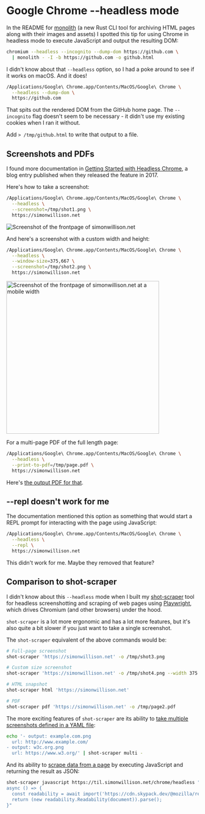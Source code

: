 # Google Chrome --headless mode

In the README for [monolith](https://github.com/Y2Z/monolith) (a new Rust CLI tool for archiving HTML pages along with their images and assets) I spotted this tip for using Chrome in headless mode to execute JavaScript and output the resulting DOM:

```bash
chromium --headless --incognito --dump-dom https://github.com \
  | monolith - -I -b https://github.com -o github.html
```
I didn't know about that `--headless` option, so I had a poke around to see if it works on macOS. And it does!

```bash
/Applications/Google\ Chrome.app/Contents/MacOS/Google\ Chrome \
  --headless --dump-dom \
  https://github.com
```
That spits out the rendered DOM from the GitHub home page. The `--incognito` flag doesn't seem to be necessary - it didn't use my existing cookies when I ran it without.

Add `> /tmp/github.html` to write that output to a file.

## Screenshots and PDFs

I found more documentation in [Getting Started with Headless Chrome](https://developer.chrome.com/blog/headless-chrome/), a blog entry published when they released the feature in 2017.

Here's how to take a screenshot:
```bash
/Applications/Google\ Chrome.app/Contents/MacOS/Google\ Chrome \
  --headless \
  --screenshot=/tmp/shot1.png \
  https://simonwillison.net
```

![Screenshot of the frontpage of simonwillison.net](https://github.com/simonw/til/assets/9599/d60f7fc8-f610-4731-b71a-3010863c4e50)

And here's a screenshot with a custom width and height:

```bash
/Applications/Google\ Chrome.app/Contents/MacOS/Google\ Chrome \
  --headless \
  --window-size=375,667 \
  --screenshot=/tmp/shot2.png \
  https://simonwillison.net
```

<img src="https://github.com/simonw/til/assets/9599/3da856c8-4b22-4f5a-8b7f-3fe7c75392a4" alt="Screenshot of the frontpage of simonwillison.net at a mobile width" width="400">

For a multi-page PDF of the full length page:
```bash
/Applications/Google\ Chrome.app/Contents/MacOS/Google\ Chrome \
  --headless \
  --print-to-pdf=/tmp/page.pdf \
  https://simonwillison.net
```
Here's [the output PDF for that](https://static.simonwillison.net/static/2024/chrome-headless-page.pdf).

## --repl doesn't work for me

The documentation mentioned this option as something that would start a REPL prompt for interacting with the page using JavaScript:

```bash
/Applications/Google\ Chrome.app/Contents/MacOS/Google\ Chrome \
  --headless \
  --repl \
  https://simonwillison.net
```
This didn't work for me. Maybe they removed that feature?

## Comparison to shot-scraper

I didn't know about this `--headless` mode when I built my [shot-scraper](https://shot-scraper.datasette.io/) tool for headless screenshotting and scraping of web pages using [Playwright](https://playwright.dev/), which drives Chromium (and other browsers) under the hood.

`shot-scraper` is a lot more ergonomic and has a lot more features, but it's also quite a bit slower if you just want to take a single screenshot.

The `shot-scraper` equivalent of the above commands would be:

```bash
# Full-page screenshot
shot-scraper 'https://simonwillison.net' -o /tmp/shot3.png

# Custom size screenshot
shot-scraper 'https://simonwillison.net' -o /tmp/shot4.png --width 375 --height 667

# HTML snapshot
shot-scraper html 'https://simonwillison.net'

# PDF
shot-scraper pdf 'https://simonwillison.net' -o /tmp/page2.pdf
```
The more exciting features of `shot-scraper` are its ability to [take multiple screenshots defined in a YAML file](https://shot-scraper.datasette.io/en/stable/multi.html):

```bash
echo '- output: example.com.png
  url: http://www.example.com/
- output: w3c.org.png
  url: https://www.w3.org/' | shot-scraper multi -
```

And its ability to [scrape data from a page](https://shot-scraper.datasette.io/en/stable/javascript.html) by executing JavaScript and returning the result as JSON:

```bash
shot-scraper javascript https://til.simonwillison.net/chrome/headless "
async () => {
  const readability = await import('https://cdn.skypack.dev/@mozilla/readability');
  return (new readability.Readability(document)).parse();
}"
```
